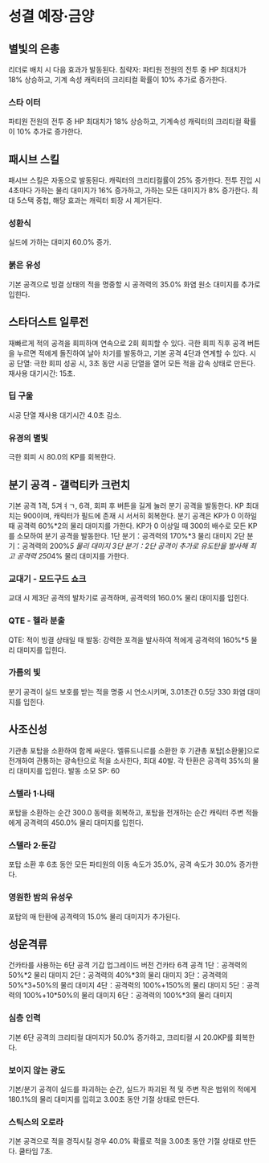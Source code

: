 # 성결 예장·금양

## 별빛의 은총

리더로 배치 시 다음 효과가 발동된다.
침략자: 파티원 전원의 전투 중 HP 최대치가 18% 상승하고, 기계 속성 캐릭터의 크리티컬 확률이 10% 추가로 증가한다.

### 스타 이터

파티원 전원의 전투 중 HP 최대치가 18% 상승하고, 기계속성 캐릭터의 크리티컬 확률이 10% 추가로 증가한다.

## 패시브 스킬

패시브 스킬은 자동으로 발동된다.
캐릭터의 크리티컬률이 25% 증가한다. 전투 진입 시 4초마다 가하는 물리 대미지가 16% 증가하고, 가하는 모든 대미지가 8% 증가한다. 최대 5스택 중첩, 해당 효과는 캐릭터 퇴장 시 제거된다.

### 성환식

실드에 가하는 대미지 60.0% 증가.

### 붉은 유성

기본 공격으로 빙결 상태의 적을 명중할 시 공격력의 35.0% 화염 원소 대미지를 추가로 입힌다.

## 스타더스트 일루전

재빠르게 적의 공격을 회피하며 연속으로 2회 회피할 수 있다.
극한 회피 직후 공격 버튼을 누르면 적에게 돌진하여 날아 차기를 발동하고, 기본 공격 4단과 연계할 수 있다.
시공 단열: 극한 회피 성공 시, 3초 동안 시공 단열을 열어 모든 적을 감속 상태로 만든다. 재사용 대기시간: 15초.

### 딥 구울

시공 단열 재사용 대기시간 4.0초 감소.

### 유경의 별빛

극한 회피 시 80.0의 KP를 회복한다.

## 분기 공격 - 갤럭티카 크런치

기본 공격 1격, 5겨ㅕㄱ, 6격, 회피 후 버튼을 길게 눌러 분기 공격을 발동한다.
KP 최대치는 900이며, 캐릭터가 필드에 존재 시 서서히 회복한다. 분기 공격은 KP가 0 이하일 때 공격력 60%*2의 물리 대미지를 가한다.
KP가 0 이상일 때 300의 배수로 모든 KP를 소모하여 분기 공격을 발동한다.
1단 분기：공격력의 170%*3 물리 대미지
2단 분기：공격력의 200%*5 물리 대미지
3단 분기：2단 공격이 추가로 유도탄을 발사해 최고 공격력 250*4% 물리 대미지를 가한다.

### 교대기 - 모드구드 쇼크

교대 시 제3단 공격의 발차기로 공격하며, 공격력의 160.0% 물리 대미지를 입힌다.

### QTE - 헬라 분출

QTE: 적이 빙결 상태일 때 발동: 강력한 포격을 발사하여 적에게 공격력의 160%\*5 물리 대미지를 입힌다.

### 가름의 빛

분기 공격이 실드 보호를 받는 적을 명중 시 연소시키며, 3.01초간 0.5당 330 화염 대미지를 입힌다.

## 사조신성

기관총 포탑을 소환하여 함께 싸운다.
엘류드니르를 소환한 후 기관총 포탑\[소환물\]으로 전개하여 관통하는 광속탄으로 적을 소사한다, 최대 40발. 각 탄환은 공격력 35%의 물리 대미지를 입힌다.
발동 소모 SP: 60

### 스텔라 1·나태

포탑을 소환하는 순간 300.0 동력을 회복하고, 포탑을 전개하는 순간 캐릭터 주변 적들에게 공격력의 450.0% 물리 대미지를 입힌다.

### 스텔라 2·둔감

포탑 소환 후 6초 동안 모든 파티원의 이동 속도가 35.0%, 공격 속도가 30.0% 증가한다.

### 영원한 밤의 유성우

포탑의 매 탄환에 공격력의 15.0% 물리 대미지가 추가된다.

## 성운격류

건카타를 사용하는 6단 공격
기갑 업그레이드 버전 건카타 6격 공격
1단：공격력의 50%\*2 물리 대미지
2단：공격력의 40%\*3의 물리 대미지
3단：공격력의 50%\*3+50%의 물리 대미지
4단：공격력의 100%+150%의 물리 대미지
5단：공격력의 100%+10\*50%의 물리 대미지
6단：공격력의 100%\*3의 물리 대미지

### 심층 인력

기본 6단 공격의 크리티컬 대미지가 50.0% 증가하고, 크리티컬 시 20.0KP를 회복한다.

### 보이지 않는 광도

기본/분기 공격이 실드를 파괴하는 순간, 실드가 파괴된 적 및 주변 작은 범위의 적에게 180.1%의 물리 대미지를 입히고 3.00초 동안 기절 상태로 만든다.

### 스틱스의 오로라

기본 공격으로 적을 경직시킬 경우 40.0% 확률로 적을 3.00초 동안 기절 상태로 만든다. 쿨타임 7초.
